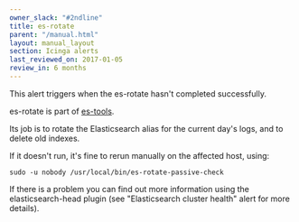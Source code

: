 ```yaml
---
owner_slack: "#2ndline"
title: es-rotate
parent: "/manual.html"
layout: manual_layout
section: Icinga alerts
last_reviewed_on: 2017-01-05
review_in: 6 months
---
```


This alert triggers when the es-rotate hasn't completed successfully.

es-rotate is part of [es-tools](https://github.com/alphagov/estools).

Its job is to rotate the Elasticsearch alias for the current day's logs,
and to delete old indexes.

If it doesn't run, it's fine to rerun manually on the affected host,
using:

    sudo -u nobody /usr/local/bin/es-rotate-passive-check

If there is a problem you can find out more information using the
elasticsearch-head plugin (see "Elasticsearch cluster health" alert for
more details).

